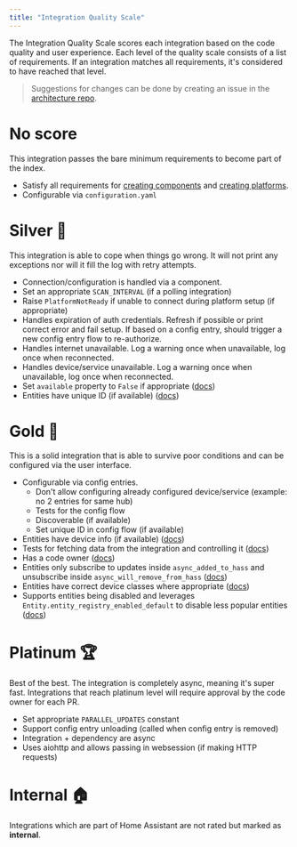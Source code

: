 ```yaml
---
title: "Integration Quality Scale"
---
```


The Integration Quality Scale scores each integration based on the code quality and user experience. Each level of the quality scale consists of a list of requirements. If an integration matches all requirements, it's considered to have reached that level.

> Suggestions for changes can be done by creating an issue in the [architecture repo](https://github.com/home-assistant/architecture/issues/).

# No score

This integration passes the bare minimum requirements to become part of the index.

- Satisfy all requirements for [creating components](creating_component_code_review.md) and [creating platforms](creating_platform_code_review.md).
- Configurable via `configuration.yaml`

# Silver 🥈

This integration is able to cope when things go wrong. It will not print any exceptions nor will it fill the log with retry attempts.

- Connection/configuration is handled via a component.
- Set an appropriate `SCAN_INTERVAL` (if a polling integration)
- Raise `PlatformNotReady` if unable to connect during platform setup (if appropriate)
- Handles expiration of auth credentials. Refresh if possible or print correct error and fail setup. If based on a config entry, should trigger a new config entry flow to re-authorize.
- Handles internet unavailable. Log a warning once when unavailable, log once when reconnected.
- Handles device/service unavailable. Log a warning once when unavailable, log once when reconnected.
- Set `available` property to `False` if appropriate ([docs](entity_index.md#generic-properties))
- Entities have unique ID (if available) ([docs](entity_registry_index.md#unique-id-requirements))

# Gold 🥇

This is a solid integration that is able to survive poor conditions and can be configured via the user interface.

- Configurable via config entries.
  - Don't allow configuring already configured device/service (example: no 2 entries for same hub)
  - Tests for the config flow
  - Discoverable (if available)
  - Set unique ID in config flow (if available)
- Entities have device info (if available) ([docs](device_registry_index.md#defining-devices))
- Tests for fetching data from the integration and controlling it ([docs](development_testing.md))
- Has a code owner ([docs](creating_integration_manifest.md#code-owners))
- Entities only subscribe to updates inside `async_added_to_hass` and unsubscribe inside `async_will_remove_from_hass` ([docs](entity_index.md#lifecycle-hooks))
- Entities have correct device classes where appropriate ([docs](entity_index.md#generic-properties))
- Supports entities being disabled and leverages `Entity.entity_registry_enabled_default` to disable less popular entities ([docs](entity_index.md#advanced-properties))

# Platinum 🏆

Best of the best. The integration is completely async, meaning it's super fast. Integrations that reach platinum level will require approval by the code owner for each PR.

- Set appropriate `PARALLEL_UPDATES` constant
- Support config entry unloading (called when config entry is removed)
- Integration + dependency are async
- Uses aiohttp and allows passing in websession (if making HTTP requests)

# Internal 🏠

Integrations which are part of Home Assistant are not rated but marked as **internal**.
